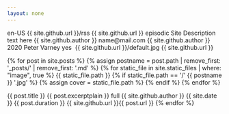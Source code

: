 ```yaml
---
layout: none
---
```

<?xml version="1.0" encoding="UTF-8" ?>
<rss version="2.0">
<channel>
  <language>en-US</language>
  <atom:link rel="self" type="application/rss+xml" href="{{ site.github.url }}/rss"/>
  <itunes:new-feed-url>{{ site.github.url }}/rss</itunes:new-feed-url>
  <title>{{ site.title }}</title>
  <link>
    {{ site.github.url }}
  </link>
  <description>
      <![CDATA[Site Description text here]]>
  </description>
  <itunes:type>episodic</itunes:type>
  <itunes:summary>Site Description text here</itunes:summary>
  <itunes:owner>
    <itunes:name>{{ site.github.author }}</itunes:name>
    <itunes:email>name@mail.com</itunes:email>
  </itunes:owner>
  <itunes:author>{{ site.github.author }}</itunes:author>
  <copyright>2020 Peter Varney</copyright>
  <itunes:explicit>yes</itunes:explicit>
  <itunes:category text="Comedy">
    <itunes:category text="Improv"/>
  </itunes:category>
  <itunes:category text="Fiction">
    <itunes:category text="Comedy Fiction"/>
  </itunes:category>
  <itunes:image href="{{ site.github.url }}/default.jpg"/>
  <image>
    <url>{{ site.github.url }}/default.jpg</url>
    <title>{{ site.title }}</title>
    <link>{{ site.github.url }}</link>
  </image>

{% for post in site.posts %}
  {% assign postname = post.path | remove_first: '_posts/' | remove_first: '.md' %}
  {% for static_file in site.static_files | where: "image", true %}
    {{ static_file.path }}
    {% if static_file.path == '/' {{ postname }} '.jpg' %}
        {% assign cover = static_file.path %}
    {% endif %}
  {% endfor %}

  <item>
    <title>{{ post.title }}</title>
    <itunes:title>{{ post.title }}</itunes:title>
    <description><![CDATA[{{ post.excerpt }}]]></description>
    <itunes:summary>{{ post.excerptplain }}</itunes:summary>
    <itunes:episodeType>full</itunes:episodeType>
    <itunes:author>{{ site.github.author }}</itunes:author>
    <itunes:image href="{{ site.github.url }}/{{ cover | default: 'default' }}.jpg"/>
    <media:content url="{{ site.github.url }}{{ post.id }}.mp3" type="audio/mpeg">
      <media:player url="{{ site.github.url }}{{ post.id }}/embed"/>
    </media:content>
    <media:content url="{{ site.github.url }}/{{ cover | default: 'default' }}.jpg" type="image/jpeg"/>
    <pubDate>{{ site.date }}</pubDate>
    <itunes:duration>{{ post.duration }}</itunes:duration>
    <enclosure url="{{ site.github.url }}{{ post.id }}.mp3" length="{{ post.length }}" type="audio/mpeg"/>
    <link>{{ site.github.url }}{{ post.url }}</link>
  </item>
{% endfor %}

</channel>
</rss>
